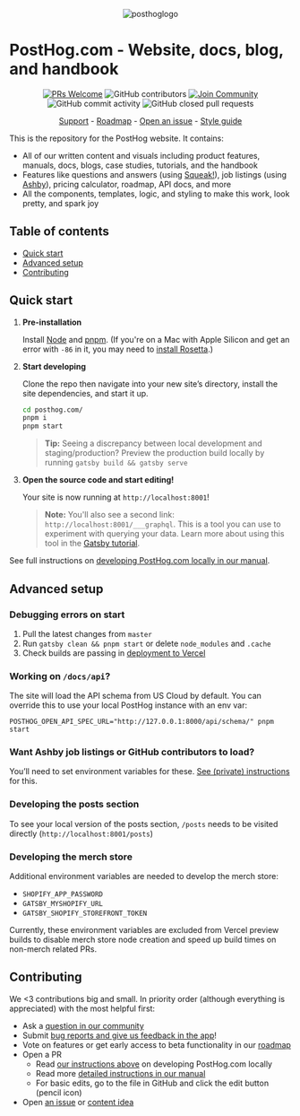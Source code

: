 <p align="center">
  <img alt="posthoglogo" src="https://user-images.githubusercontent.com/65415371/205059737-c8a4f836-4889-4654-902e-f302b187b6a0.png">
</p>

# PostHog.com - Website, docs, blog, and handbook

<p align="center">
  <a href='http://makeapullrequest.com'><img alt='PRs Welcome' src='https://img.shields.io/badge/PRs-welcome-brightgreen.svg?style=shields'/></a>
  <img alt="GitHub contributors" src="https://img.shields.io/github/contributors/posthog/posthog.com"/>
  <a href='https://posthog.com/community'><img alt="Join Community" src="https://img.shields.io/badge/community-join-blue"/></a>
  <img alt="GitHub commit activity" src="https://img.shields.io/github/commit-activity/m/posthog/posthog.com"/>
  <img alt="GitHub closed pull requests" src="https://img.shields.io/github/issues-pr-closed/posthog/posthog.com"/>
</p>

<p align="center">
  <a href="https://app.posthog.com/home#supportModal">Support</a> - <a href="https://posthog.com/roadmap">Roadmap</a> - <a href="https://github.com/PostHog/posthog.com/issues/new">Open an issue</a> - <a href="https://github.com/PostHog/posthog.com/blob/master/STYLEGUIDE.md">Style guide</a>
</p>


This is the repository for the PostHog website. It contains:

- All of our written content and visuals including product features, manuals, docs, blogs, case studies, tutorials, and the handbook
- Features like questions and answers (using [Squeak!](https://github.com/PostHog/squeak)), job listings (using [Ashby](https://www.ashbyhq.com/customers/posthog-customer-story)), pricing calculator, roadmap, API docs, and more
- All the components, templates, logic, and styling to make this work, look pretty, and spark joy

## Table of contents
- [Quick start](#quick-start)
- [Advanced setup](#advanced-setup)
- [Contributing](#contributing)

## Quick start

1. **Pre-installation**

    Install [Node](https://nodejs.org/en/download/) and [pnpm](https://pnpm.io/installation). (If you're on a Mac with Apple Silicon and get an error with `-86` in it, you may need to [install Rosetta](https://osxdaily.com/2020/12/04/how-install-rosetta-2-apple-silicon-mac/).)

1.  **Start developing**

    Clone the repo then navigate into your new site’s directory, install the site dependencies, and start it up.

    ```bash
    cd posthog.com/
    pnpm i
    pnpm start
    ```

    > **Tip:** Seeing a discrepancy between local development and staging/production? Preview the production build locally by running `gatsby build && gatsby serve`

1.  **Open the source code and start editing!**

    Your site is now running at `http://localhost:8001`!
    
    > **Note:** You'll also see a second link: `http://localhost:8001/___graphql`. This is a tool you can use to experiment with querying your data. Learn more about using this tool in the [Gatsby tutorial](https://www.gatsbyjs.org/tutorial/part-five/#introducing-graphiql).

See full instructions on [developing PostHog.com locally in our manual](https://posthog.com/handbook/engineering/posthog-com/developing-the-website).

## Advanced setup

### Debugging errors on start
1. Pull the latest changes from `master`
2. Run `gatsby clean && pnpm start` or delete `node_modules` and `.cache`
3. Check builds are passing in [deployment to Vercel](https://github.com/PostHog/posthog.com/deployments)

### Working on `/docs/api`?

The site will load the API schema from US Cloud by default. You can override this to use your local PostHog instance with an env var:

```
POSTHOG_OPEN_API_SPEC_URL="http://127.0.0.1:8000/api/schema/" pnpm start
```


### Want Ashby job listings or GitHub contributors to load?

You’ll need to set environment variables for these. [See (private) instructions](https://github.com/PostHog/company-internal/blob/master/website-api-keys.md) for this.

### Developing the posts section
To see your local version of the posts section, `/posts` needs to be visited directly (`http://localhost:8001/posts`)

### Developing the merch store
Additional environment variables are needed to develop the merch store:
- `SHOPIFY_APP_PASSWORD`
- `GATSBY_MYSHOPIFY_URL`
- `GATSBY_SHOPIFY_STOREFRONT_TOKEN`

Currently, these environment variables are excluded from Vercel preview builds to disable merch store node creation and speed up build times on non-merch related PRs.

## Contributing

We <3 contributions big and small. In priority order (although everything is appreciated) with the most helpful first:

- Ask a [question in our community](https://posthog.com/questions)
- Submit [bug reports and give us feedback in the app](https://app.posthog.com/home#supportModal)! 
- Vote on features or get early access to beta functionality in our [roadmap](https://posthog.com/roadmap)
- Open a PR
    - Read [our instructions above](#quick-start) on developing PostHog.com locally
    - Read more [detailed instructions in our manual](https://posthog.com/handbook/engineering/posthog-com/developing-the-website)
    - For basic edits, go to the file in GitHub and click the edit button (pencil icon)
- Open [an issue](https://github.com/PostHog/posthog.com/issues/new) or [content idea](https://github.com/PostHog/posthog.com/issues/new?assignees=andyvan-ph&labels=content&template=blog-post-idea-template.md&title=%7BContent+type%7D+-+%7Btitle%7D)
